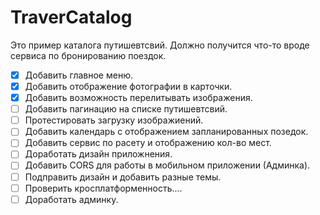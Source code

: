 # TraverCatalog

Это пример каталога путишевтсвий. Должно получится что-то вроде сервиса по бронированию поездок.
- [x] Добавить главное меню.
- [x] Добавить отображение фотографии в карточки.
- [x] Добавить возможность перелитывать изображения.
- [ ] Добавить пагинацию на списке путишевтсвий.
- [ ] Протестировать загрузку изображиений. 
- [ ] Добавить календарь с отображением запланированных позедок.
- [ ] Добавить сервис по расету и отображению кол-во мест.
- [ ] Доработать дизайн приложнения.
- [ ] Добавить CORS для работы в мобильном приложении (Админка).
- [ ] Подправить дизайн и добавить разные темы.
- [ ] Проверить кросплатформенность....
- [ ] Доработать админку.
